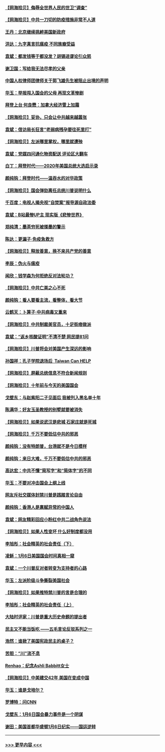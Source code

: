 #### [【网海拾贝】侮辱全世界人民的世卫“调查”](../pages/nsc993/n12727884.md?t=02031651) 
#### [【网海拾贝】中共一刀切的防疫措施非常不人道](../pages/nsc993/n12724879.md?t=02031651) 
#### [王丹：北京继续挑衅美国新政府](../pages/nsc993/n12722456.md?t=02031651) 
#### [洪达：九字真言抗瘟疫 不同族裔受益](../pages/nsc993/n12722448.md?t=02031651) 
#### [袁斌：都发钱等于都没发？胡锡进谬论引众怒](../pages/nsc993/n12722393.md?t=02031651) 
#### [谢卫国：写给我无法尽孝的父亲](../pages/nsc993/n12720325.md?t=02031651) 
#### [中国人权律师团律师关于郭飞雄先生被阻止出境的声明](../pages/nsc993/n12720203.md?t=02031651) 
#### [华玉：举报闯入国会的父母 再现文革惨剧](../pages/nsc993/n12719070.md?t=02031651) 
#### [拜登上台 何良懋：加拿大经济雪上加霜](../pages/nsc993/n12718943.md?t=02031651) 
#### [【网海拾贝】妥协，只会让中共越来越嚣张](../pages/nsc993/n12717392.md?t=02031651) 
#### [袁斌：信访局长狂言“老弱病残孕要往死里打”](../pages/nsc993/n12717343.md?t=02031651) 
#### [【网海拾贝】左派哪里掌权，哪里就遭殃](../pages/nsc993/n12715009.md?t=02031651) 
#### [袁斌：党媒四问通化物资配送 评论区大翻车](../pages/nsc993/n12714950.md?t=02031651) 
#### [白丁：拜登时代——2020年美国总统大选启示录](../pages/nsc993/n12714920.md?t=02031651) 
#### [颜纯钩：拜登时代——温吞水的对华政策](../pages/nsc993/n12713245.md?t=02031651) 
#### [【网海拾贝】国会弹劾离任总统川普说明什么](../pages/nsc993/n12712816.md?t=02031651) 
#### [千百度：电视人揭央视“自焚案”报导源自政法委](../pages/nsc993/n12709760.md?t=02031651) 
#### [袁斌：B站最惨UP主 现实版《悲惨世界》](../pages/nsc993/n12709686.md?t=02031651) 
#### [郑纯清：墨茶穷死被搽墨的警示](../pages/nsc993/n12709262.md?t=02031651) 
#### [陈达：更漏子·免疫急救方](../pages/nsc993/n12709244.md?t=02031651) 
#### [【网海拾贝】释放善意，换不来共产党的善意](../pages/nsc993/n12708361.md?t=02031651) 
#### [李辰：伪火与瘟疫](../pages/nsc993/n12707981.md?t=02031651) 
#### [闻欣：钱学森为何拒绝反对法轮功？](../pages/nsc993/n12707407.md?t=02031651) 
#### [【网海拾贝】中共亡美之心不死](../pages/nsc993/n12707621.md?t=02031651) 
#### [颜纯钩：看人要看主流，看整体，看大节](../pages/nsc993/n12707536.md?t=02031651) 
#### [云鹤天：卜算子‧中共病毒又重来](../pages/nsc993/n12707408.md?t=02031651) 
#### [【网海拾贝】中共制裁美官员，十足街痞做派](../pages/nsc993/n12705115.md?t=02031651) 
#### [袁斌：“返乡核酸证明”不清不楚 网民提81问](../pages/nsc993/n12704982.md?t=02031651) 
#### [【网海拾贝】川普将会对美国产生深远的影响](../pages/nsc993/n12703045.md?t=02031651) 
#### [孙国祥：孔子学院退场后  Taiwan Can HELP](../pages/nsc993/n12702430.md?t=02031651) 
#### [【网海拾贝】屏蔽总统信息不符合新闻规则](../pages/nsc993/n12699998.md?t=02031651) 
#### [【网海拾贝】十年前与今天的美国国会](../pages/nsc993/n12696993.md?t=02031651) 
#### [戈壁东：与赵紫阳二子见面后 我被列入黑名单十年](../pages/nsc993/n12696215.md?t=02031651) 
#### [陈满华：好友玉圣教授的别墅就要被消失](../pages/nsc993/n12695411.md?t=02031651) 
#### [【网海拾贝】如果说武汉是悲城 石家庄就是死城](../pages/nsc993/n12694589.md?t=02031651) 
#### [【网海拾贝】千万不要低估中共的邪恶](../pages/nsc993/n12692771.md?t=02031651) 
#### [颜纯钩：没有特朗普，台港就不是今日模样](../pages/nsc993/n12692678.md?t=02031651) 
#### [颜纯钩：来日大难，千万不要低估中共的邪恶](../pages/nsc993/n12692080.md?t=02031651) 
#### [高达宏：中共不懂“简写字”和“简体字”的不同](../pages/nsc993/n12692068.md?t=02031651) 
#### [华玉：不要对冲击国会上纲上线](../pages/nsc993/n12689948.md?t=02031651) 
#### [网友斥社交媒体封禁川普是践踏言论自由](../pages/nsc993/n12687482.md?t=02031651) 
#### [颜纯钩：香港人是禀赋异常的中国人](../pages/nsc993/n12685142.md?t=02031651) 
#### [袁斌：网友精彩回应小粉红中共二战角色说法](../pages/nsc993/n12684994.md?t=02031651) 
#### [【网海拾贝】如果人性变坏 什么好制度都没用](../pages/nsc993/n12683000.md?t=02031651) 
#### [李旭彤：社会精英的社会责任（下）](../pages/nsc993/n12680604.md?t=02031651) 
#### [凌稣：1月6日美国国会时间真相一窥](../pages/nsc993/n12682780.md?t=02031651) 
#### [袁斌：一个川普反对者转变为支持者的心路](../pages/nsc993/n12682700.md?t=02031651) 
#### [华玉：左派阶级斗争撕裂美国社会](../pages/nsc993/n12681226.md?t=02031651) 
#### [【网海拾贝】如果推特禁川普的言是合理的](../pages/nsc993/n12681232.md?t=02031651) 
#### [李旭彤：社会精英的社会责任（上）](../pages/nsc993/n12680501.md?t=02031651) 
#### [大陆时评家：川普是重大历史命题的提出者](../pages/nsc993/n12679904.md?t=02031651) 
#### [民主又不能当饭吃 ——五毛言论反驳系列之一](../pages/nsc993/n12679877.md?t=02031651) 
#### [浩然：谁掀了美国宪政民主的桌子？](../pages/nsc993/n12679850.md?t=02031651) 
#### [苦胆：“川”流不息](../pages/nsc993/n12678388.md?t=02031651) 
#### [Renhao：纪念Ashli Babbitt女士](../pages/nsc993/n12678359.md?t=02031651) 
#### [【网海拾贝】中美建交42年 美国在变成中国](../pages/nsc993/n12678324.md?t=02031651) 
#### [华玉：谁是戈培尔？](../pages/nsc993/n12677515.md?t=02031651) 
#### [罗博特：问CNN](../pages/nsc993/n12677172.md?t=02031651) 
#### [戈壁东：1月6日国会暴力事件是一个阴谋](../pages/nsc993/n12674639.md?t=02031651) 
#### [谢田：美国首都华盛顿1月6日纪实——国运逆转](../pages/nsc993/n12673190.md?t=02031651) 

----
#### [ >>> 更早内容 <<< ](../indexes/nsc993-earlier.md)
